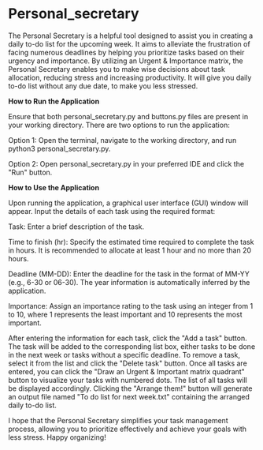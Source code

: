 # Personal_secretary
The Personal Secretary is a helpful tool designed to assist you in creating a daily to-do list for the upcoming week. It aims to alleviate the frustration of facing numerous deadlines by helping you prioritize tasks based on their urgency and importance. By utilizing an Urgent & Importance matrix, the Personal Secretary enables you to make wise decisions about task allocation, reducing stress and increasing productivity. It will give you daily to-do list without any due date, to make you less stressed.

**How to Run the Application**

Ensure that both personal_secretary.py and buttons.py files are present in your working directory.
There are two options to run the application:

Option 1: Open the terminal, navigate to the working directory, and run python3 personal_secretary.py.

Option 2: Open personal_secretary.py in your preferred IDE and click the "Run" button.


**How to Use the Application**

Upon running the application, a graphical user interface (GUI) window will appear.
Input the details of each task using the required format:

Task: Enter a brief description of the task.

Time to finish (hr): Specify the estimated time required to complete the task in hours. It is recommended to allocate at least 1 hour and no more than 20 hours.

Deadline (MM-DD): Enter the deadline for the task in the format of MM-YY (e.g., 6-30 or 06-30). The year information is automatically inferred by the application.

Importance: Assign an importance rating to the task using an integer from 1 to 10, where 1 represents the least important and 10 represents the most important.

After entering the information for each task, click the "Add a task" button. The task will be added to the corresponding list box, either tasks to be done in the next week or tasks without a specific deadline.
To remove a task, select it from the list and click the "Delete task" button.
Once all tasks are entered, you can click the "Draw an Urgent & Important matrix quadrant" button to visualize your tasks with numbered dots. The list of all tasks will be displayed accordingly.
Clicking the "Arrange them!" button will generate an output file named "To do list for next week.txt" containing the arranged daily to-do list.

I hope that the Personal Secretary simplifies your task management process, allowing you to prioritize effectively and achieve your goals with less stress. Happy organizing!
